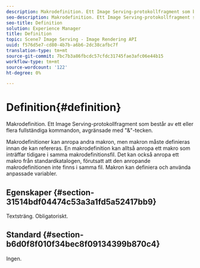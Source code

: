 ```yaml
---
description: Makrodefinition. Ett Image Serving-protokollfragment som består av ett eller flera fullständiga kommandon, avgränsade med "&"-tecken.
seo-description: Makrodefinition. Ett Image Serving-protokollfragment som består av ett eller flera fullständiga kommandon, avgränsade med "&"-tecken.
seo-title: Definition
solution: Experience Manager
title: Definition
topic: Scene7 Image Serving - Image Rendering API
uuid: f576d5e7-cd80-4b7b-a6b6-2dc38cafbc7f
translation-type: tm+mt
source-git-commit: 7bc7b3a86fbcdc57cfdc31745fae3afc06e44b15
workflow-type: tm+mt
source-wordcount: '122'
ht-degree: 0%

---
```



# Definition{#definition}

Makrodefinition. Ett Image Serving-protokollfragment som består av ett eller flera fullständiga kommandon, avgränsade med &quot;&amp;&quot;-tecken.

Makrodefinitioner kan anropa andra makron, men makron måste definieras innan de kan refereras. En makrodefinition kan alltså anropa ett makro som inträffar tidigare i samma makrodefinitionsfil. Det kan också anropa ett makro från standardkatalogen, förutsatt att den anropande makrodefinitionen inte finns i samma fil. Makron kan definiera och använda anpassade variabler.

## Egenskaper {#section-31514bdf04474c53a3a1fd5a52417bb9}

Textsträng. Obligatoriskt.

## Standard {#section-b6d0f8f010f34bec8f09134399b870c4}

Ingen.
